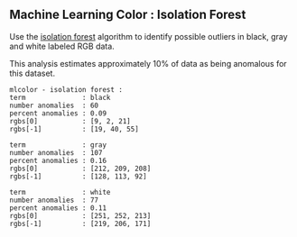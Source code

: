 
## Machine Learning Color : Isolation Forest 

Use the [isolation forest](https://scikit-learn.org/1.5/modules/generated/sklearn.ensemble.IsolationForest.html) algorithm to identify possible outliers in black, gray and white labeled RGB data.

This analysis estimates approximately 10% of data as being anomalous for this dataset.

```
mlcolor - isolation forest :
term              : black
number anomalies  : 60
percent anomalies : 0.09
rgbs[0]           : [9, 2, 21]
rgbs[-1]          : [19, 40, 55]

term              : gray
number anomalies  : 107
percent anomalies : 0.16
rgbs[0]           : [212, 209, 208]
rgbs[-1]          : [128, 113, 92]

term              : white
number anomalies  : 77
percent anomalies : 0.11
rgbs[0]           : [251, 252, 213]
rgbs[-1]          : [219, 206, 171]
```
